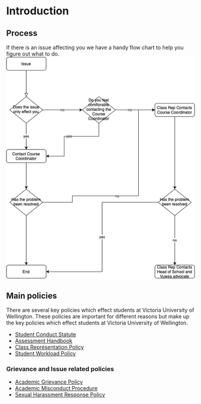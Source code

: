 # Introduction

## Process
If there is an issue affecting you we have a handy flow chart to help you figure out what to do.
![Student Issue Flow Chat](./student_issue.png)

## Main policies
There are several key policies which effect students at Victoria University of Wellington. These policies are important for different reasons but make up the key policies which effect students at Victoria University of Wellington.
- [Student Conduct Statute](https://www.wgtn.ac.nz/documents/policy/student-policy/student-conduct-statute.pdf)
- [Assessment Handbook](https://www.wgtn.ac.nz/documents/policy/staff-policy/assessment-handbook.pdf)
- [Class Representation Policy](https://www.wgtn.ac.nz/documents/policy/academic/class-representative-policy.pdf)
- [Student Workload Policy](https://www.wgtn.ac.nz/documents/policy/student-policy/student-workload-policy.pdf)

### Grievance and Issue related policies
- [Academic Grievance Policy](https://www.wgtn.ac.nz/documents/policy/academic/academic-grievance-policy.pdf)
- [Academic Misconduct Procedure](https://www.wgtn.ac.nz/documents/policy/academic/academic-misconduct-procedure.pdf)
- [Sexual Harassment Response Policy](https://www.wgtn.ac.nz/documents/policy/staff-policy/sexual-harassment-response-procedures.pdf)
